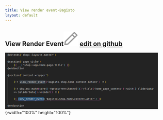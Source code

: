 ```yaml
---
title: View render event-Bagisto
layout: default
---
```


## View Render Event<span class="edit-github"><img src="/assets/images/Icon-Pencil-Large.svg"/> <a href="https://github.com/bagisto/bagisto-docs/blob/master/render_event.md">edit on github</a></span>

![View Render Event](assets/images/Bagisto_Docs_Images/render-event/view-render-event.png){:width="100%" height="100%"}






